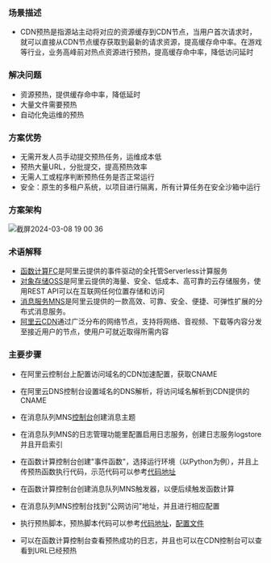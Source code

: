 ### 场景描述
- CDN预热是指源站主动将对应的资源缓存到CDN节点，当用户首次请求时，就可以直接从CDN节点缓存获取到最新的请求资源，提高缓存命中率。在游戏等行业，业务高峰前对热点资源进行预热，提高缓存命中率，降低访问延时
### 解决问题
- 资源预热，提供缓存命中率，降低延时
- 大量文件需要预热
- 自动化免运维的预热
### 方案优势
- 无需开发人员手动提交预热任务，运维成本低
- 预热大量URL，分批提交，提高预热效率
- 无需人工或程序判断预热任务是否正常运行
- 安全：原生的多租户系统，以项目进行隔离，所有计算任务在安全沙箱中运行

### 方案架构

![截屏2024-03-08 19 00 36](https://github.com/mingyu110/Best-Practice/assets/48540798/40decc22-ed5b-4d15-a41e-690f18ec8ded)


### 术语解释

- [函数计算FC](https://www.aliyun.com/product/fc)是阿里云提供的事件驱动的全托管Serverless计算服务
- [对象存储OSS](https://www.aliyun.com/product/oss)是阿里云提供的海量、安全、低成本、高可靠的云存储服务，使用REST API可以在互联网任何位置存储和访问
- [消息服务MNS](https://www.aliyun.com/product/mns)是阿里云提供的一款高效、可靠、安全、便捷、可弹性扩展的分布式消息服务。
- [阿里云CDN](https://www.aliyun.com/product/cdn)通过广泛分布的网络节点，支持将网络、音视频、下载等内容分发至接近用户的节点，使用户可就近取得所需内容

### 主要步骤

- 在阿里云控制台上配置访问域名的CDN加速配置，获取CNAME

- 在阿里云DNS控制台设置域名的DNS解析，将访问域名解析到CDN提供的CNAME

- 在消息队列MNS[控制台](https://mns.console.aliyun.com/region/cn-shenzhen/topics)创建消息主题

- 在消息队列MNS的日志管理功能里配置启用日志服务，创建日志服务logstore并且开启索引

- 在函数计算控制台创建"事件函数"，选择运行环境（以Python为例），并且上传预热函数执行代码，示范代码可以参考[代码地址](https://github.com/mingyu110/Best-Practice/tree/master/fc)

- 在函数计算控制台创建消息队列MNS触发器，以便后续触发函数计算

- 在消息队列MNS控制台找到"公网访问"地址，并且进行相应配置

- 执行预热脚本，预热脚本代码可以参考[代码地址](https://github.com/mingyu110/Best-Practice/blob/master/execute.py)，[配置文件](https://github.com/mingyu110/Best-Practice/blob/master/config.yaml)

- 可以在函数计算控制台查看预热成功的日志，并且也可以在CDN控制台可以查看到URL已经预热
